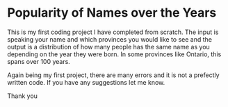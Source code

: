 # Popularity of Names over the Years

This is my first coding project I have completed from scratch. The input is speaking your name 
and which provinces you would like to see and the output is a distribution of how many people has
the same name as you depending on the year they were born. In some provinces like Ontario, this 
spans over 100 years. 

Again being my first project, there are many errors and it is not a prefectly written code. If you
have any suggestions let me know.

Thank you

